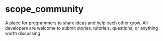 # scope_community
 A place for programmers to share ideas and help each other grow. All developers are welcome to submit stories, tutorials, questions, or anything worth discussing 
